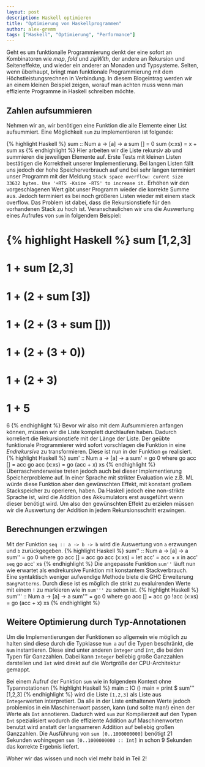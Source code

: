 ```yaml
---
layout: post
description: Haskell optimieren
title: "Optimierung von Haskellprogrammen"
author: alex-gremm
tags: ["Haskell", "Optimierung", "Performance"]
---
```


Geht es um funktionalle Programmierung denkt der eine sofort an Kombinatoren wie _map_, _fold_ und 
_zipWith_, der andere an Rekursion und Seiteneffekte, und wieder ein anderer an Monaden und 
Typsysteme. Selten, wenn überhaupt, bringt man funktionale Programmierung mit dem Höchstleistungsrechnen
in Verbindung. In diesem Blogeintrag werden wir an einem kleinen Beispiel zeigen, worauf man achten muss 
wenn man effiziente Programme in Haskell schreiben möchte.
<!-- more start -->

<!-- Das ist auch die Syntax für Kommentare, die im HTML nachher
auftauchen. -->

## Zahlen aufsummieren ##

Nehmen wir an, wir benötigen eine Funktion die alle Elemente einer List aufsummiert. 
Eine Möglichkeit `sum` zu implementieren ist folgende:
 
{% highlight Haskell %}
sum :: Num a -> [a] -> a
sum [] = 0
sum (x:xs) = x + sum xs 
{% endhighlight %}
Hier arbeiten wir die Liste rekursiv ab und summieren die jeweiligen Elemente auf. Erste
Tests mit kleinen Listen bestätigen die Korrektheit unserer Implementierung. Bei langen Listen fällt 
uns jedoch der hohe Speicherverbrauch auf und bei sehr langen terminiert unser Programm 
mit der Meldung `Stack space overflow: curent size 33632 bytes.
Use '+RTS -Ksize -RTS' to increase it.` Erhöhen wir den vorgeschlagenen Wert gibt unser Programm 
wieder die korrekte Summe aus. Jedoch terminiert es bei noch größeren Listen wieder mit einem 
stack overflow. Das Problem ist dabei, dass die Rekursionstiefe für den vorhandenen Stack zu hoch ist. Veranschaulichen wir uns die 
Auswertung eines Aufrufes von `sum` in folgendem Beispiel:

{% highlight Haskell %}
sum [1,2,3]
= 
1 + sum [2,3]
=
1 + (2 + sum [3])
=
1 + (2 + (3 + sum []))
=
1 + (2 + (3 + 0))
= 
1 + (2 + 3)
=
1 + 5
=
6
{% endhighlight %}
Bevor wir also mit dem Aufsummieren anfangen können, müssen wir die Liste komplett durchlaufen haben.
Dadurch korreliert die Rekursionstiefe mit der Länge der Liste. Der geübte funktionale Programmierer 
wird sofort vorschlagen die Funktion in eine _Endrekursive_ zu transformieren. Diese ist nun in 
der Funktion `go` realisiert.
{% highlight Haskell %}
sum' :: Num a -> [a] -> a
sum' = go 0
  where
    go acc [] = acc
    go acc (x:xs) = go (acc + x) xs
{% endhighlight %}
Überraschenderweise treten jedoch auch bei dieser Implementierung Speicherprobleme auf. 
In einer Sprache mit strikter Evaluation wie z.B. ML würde diese Funktion aber den gewünschten Effekt, mit konstant großem Stackspeicher 
zu operieren, haben.
Da Haskell jedoch eine non-strikte Sprache ist, wird die Addition des Akkumulators erst ausgeführt wenn dieser benötigt wird.
Um also den gewünschten Effekt zu erzielen müssen wir die Auswertung der Addition in jedem Rekursionsschritt erzwingen.

## Berechnungen erzwingen ##

Mit der Funktion `seq :: a -> b -> b` wird die Auswertung von `a` erzwungen und `b` zurückgegeben. 
{% highlight Haskell %}
sum'' :: Num a -> [a] -> a
sum'' = go 0
  where
    go acc [] = acc
    go acc (x:xs) = 
      let acc' = acc + x
      in acc' `seq` go acc' xs
{% endhighlight %}
Die angepasste Funktion `sum''` läuft nun wie erwartet als endrekursive Funktion mit konstantem 
Stackverbrauch. Eine syntaktisch weniger aufwendige Methode biete die GHC Erweiterung 
`BangPatterns`. Durch diese ist es möglich die strikt zu evaluirenden Werte mit einem `!` zu 
markieren wie in `sum'''` zu sehen ist.
{% highlight Haskell %}
sum''' :: Num a -> [a] -> a
sum''' = go 0
  where
    go acc [] = acc
    go !acc (x:xs) = go (acc + x) xs
{% endhighlight %}

## Weitere Optimierung durch Typ-Annotationen ##

Um die Implementierungen der Funktionen so allgemein wie möglich zu halten
sind diese durch die Typklasse `Num a` auf die Typen beschränkt,
die `Num` instantieren. Diese sind unter anderen `Integer` und `Int`,
 die beiden Typen für Ganzzahlen. Dabei kann `Integer` beliebig 
große Ganzzahlen darstellen und `Int` wird direkt auf die Wortgröße
der CPU-Architektur gemappt.

Bei einem Aufruf der Funktion `sum` wie in folgendem Kontext ohne 
Typannotationen 
{% highlight Haskell %}
main :: IO ()
main = print $ sum''' [1,2,3]
{% endhighlight %}
wird die Liste `[1,2,3]` als Liste aus `Integer`werten interpretiert. Da alle in der Liste enthaltenen Werte jedoch problemlos in ein 
Maschinenwort passen, kann (und sollte man!) einen der Werte als `Int` annotieren. Dadurch wird `sum` zur Kompilierzeit auf den Typen `Int` spezialisiert wodurch die effiziente Addition auf 
Maschinenworten benutzt wird anstatt der langsameren Addition auf 
beliebig großen Ganzzahlen. Die Ausführung von `sum [0..1000000000]` benötigt 21 Sekunden wohingegen `sum [0..1000000000 :: Int]` in schon 9 Sekunden
das korrekte Ergebnis liefert.

Woher wir das wissen und noch viel mehr bald in Teil 2!

<!-- more end -->

